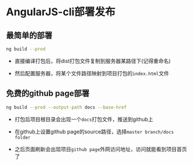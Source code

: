 <!--
 * @Description: AngularJS-cli部署发布
 * @Date: 2019-08-30 17:04:56
 * @LastEditors: phoebus
 * @LastEditTime: 2019-08-30 17:14:48
 -->
# AngularJS-cli部署发布

## 最简单的部署

``` bash
ng build --prod
```

* 直接编译打包后，将dist打包文件复制到服务器某路径下(记得重命名)

* 然后配置服务器，将某个文件路径映射到项目打包的`index.html`文件

## 免费的github page部署

``` bash
ng build --prod --output-path docs --base-href
```

* 打包后项目根目录会出现一个`docs`打包文件，推送到github上

* 在github上设置github page的source路径，选择`master branch/docs folder`

* 之后页面刷新会出现项目`github page`外网访问地址，访问就能看到项目首页了
